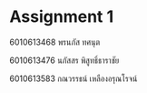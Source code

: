 # Assignment 1
6010613468 พรนภัส ทศนุต

6010613476 นภัสสร พิสูทธิ์ธาราชัย

6010613583 กณวรรธน์ เหลืองอรุณโรจน์

